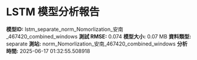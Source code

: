 # LSTM 模型分析報告
**模型ID:** lstm_separate_norm_Nomorlization_安南_467420_combined_windows
**測試 RMSE:** 0.074
**模型大小:** 0.07 MB
**資料類型:** separate
**測站:** norm_Nomorlization_安南_467420_combined_windows
**分析時間:** 2025-06-17 01:32:55.508918
